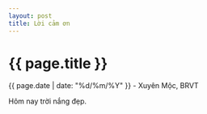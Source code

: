 ```yaml
---
layout: post
title: Lời cảm ơn
---
```


{{ page.title }}
================
<p class="meta">{{ page.date | date: "%d/%m/%Y" }} - Xuyên Mộc, BRVT</p>

Hôm nay trời nắng đẹp.
